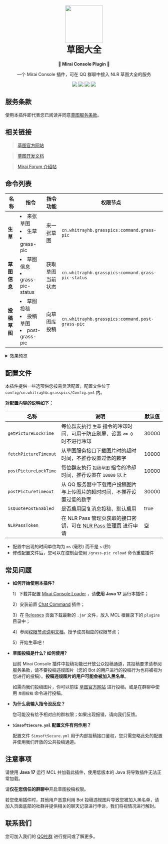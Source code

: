 <h1 align=center><img src="https://asset.simsoft.top/products/grass/icon.webp" width="120px" height="120px"><br>草图大全</h1>
<p align=center><b>🤖 Mirai Console Plugin 🤖</b></p>

<p align=center>一个 Mirai Console 插件，可在 QQ 群聊中接入 NLR 草图大全的服务</p>
<p align=center>
  <a href="https://github.com/NLR-DevTeam/GrassPictures/tree/master/src/main"><img src="https://img.shields.io/codefactor/grade/github/NLR-DevTeam/GrassPictures?label=Code%20Quality"></a>
  <a href="https://github.com/NLR-DevTeam/GrassPictures/tree/master/src/main"><img src="https://img.shields.io/github/languages/code-size/NLR-DevTeam/GrassPictures?label=Code%20Size"></a>
  <a href="https://github.com/NLR-DevTeam/GrassPictures/releases/"><img src="https://img.shields.io/github/v/release/NLR-DevTeam/GrassPictures?label=Latest%20Release"></a>
  <a href="https://github.com/NLR-DevTeam/GrassPictures/stargazers"><img src="https://img.shields.io/github/stars/NLR-DevTeam/GrassPictures?label=Stars"></a>
</p>

## 服务条款

使用本插件即代表您已阅读并同意[草图服务条款](https://grass.nlrdev.top/tos)。

## 相关链接

> [草图官方网站](https://grass.nlrdev.top)

> [草图开发文档](https://docs.simsoft.top/?doc=grass-dev-doc)

> [Mirai Forum 介绍帖](https://mirai.mamoe.net/topic/1965/grasspictures-随机获取生草插件)

## 命令列表

|名称|指令|指令功能|权限节点|
|--|--|--|--|
|**生草**|<li>来张草图</li><li>生草</li><li>grass-pic</li>|来一张草图|`cn.whitrayhb.grasspics:command.grass-pic`|
|**草图信息**|<li>草图信息</li><li>grass-pic-status</li>|获取草图当前状态|`cn.whitrayhb.grasspics:command.grass-pic-status`|
|**投稿草图**|<li>草图投稿</li><li>投稿草图</li><li>post-grass-pic</li>|向草图库投稿|`cn.whitrayhb.grasspics:command.post-grass-pic`|

<details>
  <summary>效果预览</summary>
  <p align=center>
    <img src="https://imgcdn.simsoft.top/1674283139-BE788259-842F-4583-A744-E5D786D62653.jpeg" width="300px">
    <img src="https://imgcdn.simsoft.top/1673953098-53A45BD7-A8F1-4581-BAEE-EBB5A7619A86.jpeg" width="300px">
    <img src="https://imgcdn.simsoft.top/1673953355-2A5D48FE-0C24-46C5-B6B7-139169EFECF5.jpeg" width="300px">
  </p>
</details>

## 配置文件

本插件提供一些选项供您按需灵活配置，配置文件位于 `config/cn.whitrayhb.grasspics/Config.yml` 内。

**对配置内容的说明如下：**

|名称|说明|默认值|
|--|--|--|
|`getPictureLockTime`|每位群友执行 `生草` 指令的冷却时间，可用于防止刷屏，设置 `<= 0` 时不进行冷却|30000|
|`fetchPictureTimeout`|从草图服务接口下载图片时的超时时间，不推荐设置过低的数字|10000|
|`postPictureLockTime`|每位群友执行 `投稿草图` 指令的冷却时间，推荐设置在 `10000` 以上|10000|
|`postPictureTimeout`|从 QQ 服务器中下载用户投稿图片与上传图片的超时时间，不推荐设置过低的数字|30000|
|`isQuotePostEnabled`|是否启用回复消息投稿，默认启用|true|
|`NLRPassToken`|在 NLR Pass 管理页获取的接口密钥，可在 [NLR Pass 管理页](https://pass.nlrdev.top/) 进行申请|空|

- 配置中出现的时间单位均为 `ms` (毫秒) 而不是 `s` (秒)
- 修改配置文件后，您可以在控制台使用 `/grass-pic reload` 命令重载插件
## 常见问题

- **如何开始使用本插件?**
  
  1）下载并配置 [Mirai Console Loader](//github.com/iTXTech/mirai-console-loader) ，请**使用 Java 17** 运行本插件；
  
  2）安装前置 [Chat Command](//github.com/project-mirai/chat-command) 插件；
  
  3）在 [Releases](//github.com/NLR-DevTeam/GrassPictures/releases) 页面下载最新的 `.jar` 文件，放入 MCL
根目录下的 `plugins` 目录中；
  
  4）参阅[权限节点说明文档](https://docs.mirai.mamoe.net/console/Permissions.html)，授予成员相应的权限节点；
  
  5）开始生草吧！
- **草图投稿是什么? 如何使用?**
  
  目前 Mirai Console 插件中投稿功能已开放公众投稿通道，其投稿要求请参阅服务条款，请不要投稿违规图片（您的 Bot
的用户进行的投稿行为也将被视为您进行的投稿）。**投稿违规图片的用户可能会被加入黑名单**。
  
  如需向我们投稿图片，你可以前往 [草图官方网站](//grass.nlrdev.top/) 进行投稿，或是在群聊中使用 `草图投稿` 命令进行投稿。
- **为什么我输入指令没反应？**
  
  您可能没有给予相对应的群权限；如果出现报错，请向我们反馈。
- **`SimsoftSecure.yml` 配置文件有何作用？**
  
  配置文件 `SimsoftSecure.yml` 用于内部投稿接口鉴权，您只需忽略此处的配置并使用我们开放的公共投稿通道。

## 注意事项

请使用 **Java 17** 运行 MCL 并加载此插件，使用低版本的 Java 将导致插件无法正常加载。

请**仅在您信任的群聊中**开启草图投稿权限。

若您使用插件时，其他用户恶意利用 Bot 投稿违规图片导致您被加入黑名单，请加入页面底部的社群并提供相关的聊天记录进行申诉，我们将视情况进行解封。

## 联系我们

您可加入我们的 [QQ社群](https://join.nlrdev.top) 进行提问或了解更多。
